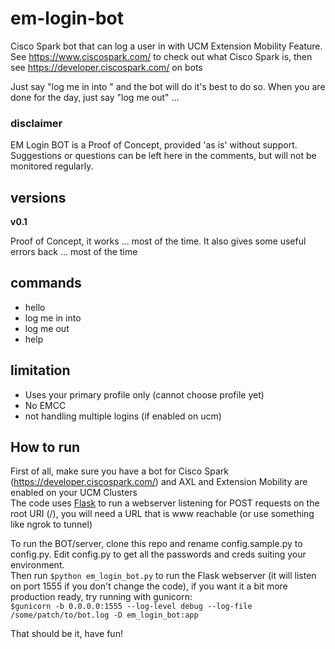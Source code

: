 # em-login-bot

Cisco Spark bot that can log a user in with UCM Extension Mobility Feature. See https://www.ciscospark.com/ to check out what Cisco Spark is, then see https://developer.ciscospark.com/ on bots

Just say "log me in into <number on the phone>" and the bot will do it's best to do so.
When you are done for the day, just say "log me out" ...

### disclaimer
EM Login BOT is a Proof of Concept, provided 'as is' without support. Suggestions or questions can be left here in the comments, but will not be monitored regularly.

## versions
**v0.1**

Proof of Concept, it works ... most of the time. It also gives some useful errors back ... most of the time

## commands
- hello
- log me in into <number on the phone>
- log me out
- help

## limitation
- Uses your primary profile only (cannot choose profile yet)
- No EMCC
- not handling multiple logins (if enabled on ucm)

## How to run
First of all, make sure you have a bot for Cisco Spark (https://developer.ciscospark.com/) and AXL and Extension Mobility are enabled on your UCM Clusters  
The code uses [Flask](http://flask.pocoo.org/) to run a webserver listening for POST requests on the root URI (/), you will need a URL that is www reachable (or use something like ngrok to tunnel)

To run the BOT/server, clone this repo and rename config.sample.py to config.py. Edit config.py to get all the passwords and creds suiting your environment.  
Then run `$python em_login_bot.py` to run the Flask webserver (it will listen on port 1555 if you don't change the code), if you want it a bit more production ready, try running with gunicorn:  
`$gunicorn -b 0.0.0.0:1555 --log-level debug --log-file /some/patch/to/bot.log -D em_login_bot:app`  

That should be it, have fun!
